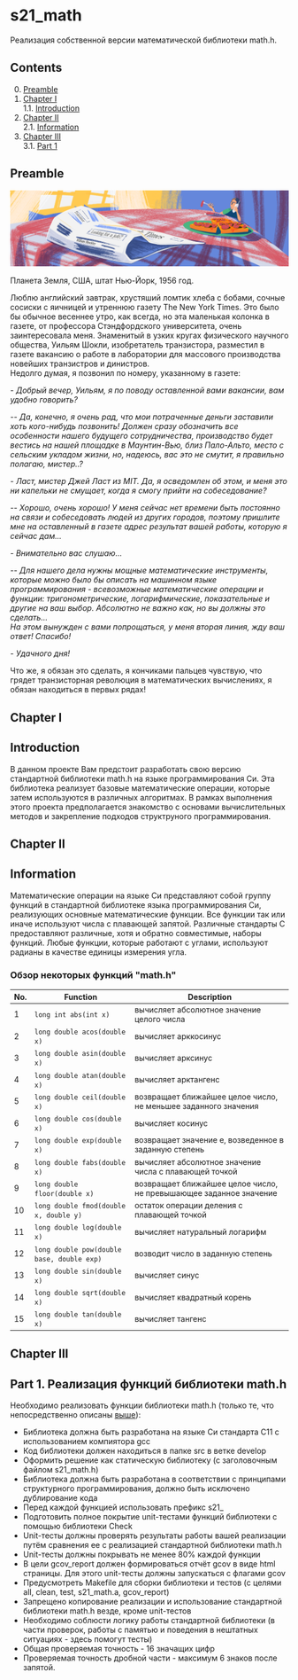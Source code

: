 # s21_math

Реализация собственной версии математической библиотеки math.h.

## Contents

0. [Preamble](#preamble)  
1. [Chapter I](#chapter-i) \
    1.1. [Introduction](#introduction)
2. [Chapter II](#chapter-ii) \
    2.1. [Information](#information)
3. [Chapter III](#chapter-iii) \
    3.1. [Part 1](#part-1-реализация-функций-библиотеки-mathh)  


## Preamble  

![s21_math](misc/rus/s21_math.png)

Планета Земля, США, штат Нью-Йорк, 1956 год.

Люблю английский завтрак, хрустяший ломтик хлеба с бобами, сочные сосиски с яичницей и утреннюю газету The New York Times. Это было бы обычное весеннее утро, как всегда, но эта маленькая колонка в газете, от профессора Стэндфордского университета, очень заинтересовала меня. Знаменитый в узких кругах физического научного общества, Уильям Шокли, изобретатель транзистора, разместил в газете вакансию о работе в лаборатории для массового производства новейших транзистров и динистров. \
Недолго думая, я позвонил по номеру, указанному в газете:

*- Добрый вечер, Уильям, я по поводу оставленной вами вакансии, вам удобно говорить?*

*-- Да, конечно, я очень рад, что мои потраченные деньги заставили хоть кого-нибудь позвонить! Должен сразу обозначить все особенности нашего будущего сотрудничества, производство будет вестись на нашей площадке в Маунтин-Вью, близ Пало-Альто, место с сельским укладом жизни, но, надеюсь, вас это не смутит, я правильно полагаю, мистер..?*

*- Ласт, мистер Джей Ласт из MIT. Да, я осведомлен об этом, и меня это ни капельки не смущает, когда я смогу прийти на собеседование?*

*-- Хорошо, очень хорошо! У меня сейчас нет времени быть постоянно на связи и собеседовать людей из других городов, поэтому пришлите мне на оставленный в газете адрес результат вашей работы, которую я сейчас дам...*

*- Внимательно вас слушаю...*

*-- Для нашего дела нужны мощные математические инструменты, которые можно было бы описать на машинном языке программирования - всевозможные математические операции и функции: тригонометрические, логарифмические, показательные и другие на ваш выбор. Абсолютно не важно как, но вы должны это сделать...* \
*На этом вынужден с вами попрощаться, у меня вторая линия, жду ваш ответ! Спасибо!*

*- Удачного дня!*

Что же, я обязан это сделать, я кончиками пальцев чувствую, что грядет транзисторная революция в математических вычислениях, я обязан находиться в первых рядах!

## Chapter I

## Introduction

В данном проекте Вам предстоит разработать свою версию стандартной библиотеки math.h на языке программирования Си. Эта библиотека реализует базовые математические операции, которые затем используются в различных алгоритмах. В рамках выполнения этого проекта предполагается знакомство с основами вычислительных методов и закрепление подходов структруного программирования.   


## Chapter II

## Information

Математические операции на языке Си представляют собой группу функций в стандартной библиотеке языка программирования Си, реализующих основные математические функции. Все функции так или иначе используют числа с плавающей запятой. Различные стандарты C предоставляют различные, хотя и обратно совместимые, наборы функций. Любые функции, которые работают с углами, используют радианы в качестве единицы измерения угла.  

### Обзор некоторых функций "math.h"

| No. | Function | Description |
| --- | -------- | ----------- |
| 1 | `long int abs(int x)` | вычисляет абсолютное значение целого числа |
| 2 | `long double acos(double x)` | вычисляет арккосинус |
| 3 | `long double asin(double x)` | вычисляет арксинус |
| 4 | `long double atan(double x)` | вычисляет арктангенс |
| 5 | `long double ceil(double x)` | возвращает ближайшее целое число, не меньшее заданного значения |
| 6 | `long double cos(double x)` | вычисляет косинус |
| 7 | `long double exp(double x)` | возвращает значение e, возведенное в заданную степень |
| 8 | `long double fabs(double x)` | вычисляет абсолютное значение числа с плавающей точкой |
| 9 | `long double floor(double x)` | возвращает ближайшее целое число, не превышающее заданное значение |
| 10 | `long double fmod(double x, double y)` | остаток операции деления с плавающей точкой |
| 11 | `long double log(double x)` | вычисляет натуральный логарифм |
| 12 | `long double pow(double base, double exp)` | возводит число в заданную степень |
| 13 | `long double sin(double x)` | вычисляет синус |
| 14 | `long double sqrt(double x)` | вычисляет квадратный корень |
| 15 | `long double tan(double x)` | вычисляет тангенс |  


## Chapter III

## Part 1. Реализация функций библиотеки math.h

Необходимо реализовать функции библиотеки math.h (только те, что непосредственно описаны [выше](#обзор-некоторых-функций-mathh)):

- Библиотека должна быть разработана на языке Си стандарта C11 с использованием компиятора gcc 
- Код библиотеки должен находиться в папке src в ветке develop  
- Оформить решение как статическую библиотеку (с заголовочным файлом s21_math.h)
- Библиотека должна быть разработана в соответствии с принципами структурного программирования, должно быть исключено дублирование кода
- Перед каждой функцией использовать префикс s21_
- Подготовить полное покрытие unit-тестами функций библиотеки c помощью библиотеки Check
- Unit-тесты должны проверять результаты работы вашей реализации путём сравнения ее с реализацией стандартной библиотеки math.h
- Unit-тесты должны покрывать не менее 80% каждой функции
- В цели gcov_report должен формироваться отчёт gcov в виде html страницы. Для этого unit-тесты должны запускаться с флагами gcov  
- Предусмотреть Makefile для сборки библиотеки и тестов (с целями all, clean, test, s21_math.a, gcov_report)  
- Запрещено копирование реализации и использование стандартной библиотеки math.h везде, кроме unit-тестов  
- Необходимо соблюсти логику работы стандартной библиотеки (в части проверок, работы с памятью и поведения в нештатных ситуациях - здесь помогут тесты)
- Общая проверяемая точность - 16 значащих цифр
- Проверяемая точность дробной части - максимум 6 знаков после запятой.

